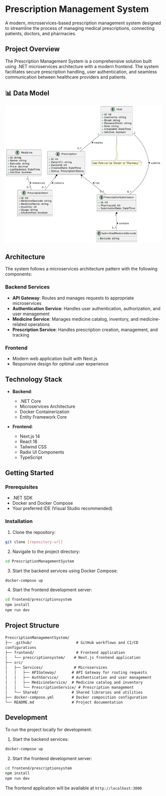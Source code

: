 # Prescription Management System

A modern, microservices-based prescription management system designed to streamline the process of managing medical prescriptions, connecting patients, doctors, and pharmacies.

## Project Overview

The Prescription Management System is a comprehensive solution built using .NET microservices architecture with a modern frontend. The system facilitates secure prescription handling, user authentication, and seamless communication between healthcare providers and patients.

## 📊 Data Model

![ER](https://github.com/ataekren/PrescriptionManagement/blob/main/ER.png?raw=true)

## Architecture

The system follows a microservices architecture pattern with the following components:

### Backend Services
- **API Gateway**: Routes and manages requests to appropriate microservices
- **Authentication Service**: Handles user authentication, authorization, and user management
- **Medicine Service**: Manages medicine catalog, inventory, and medicine-related operations
- **Prescription Service**: Handles prescription creation, management, and tracking

### Frontend
- Modern web application built with Next.js
- Responsive design for optimal user experience

## Technology Stack

- **Backend**: 
  - .NET Core
  - Microservices Architecture
  - Docker Containerization
  - Entity Framework Core
  
- **Frontend**:
  - Next.js 14
  - React 18
  - Tailwind CSS
  - Radix UI Components
  - TypeScript

## Getting Started

### Prerequisites
- .NET SDK
- Docker and Docker Compose
- Your preferred IDE (Visual Studio recommended)

### Installation

1. Clone the repository:
```bash
git clone [repository-url]
```

2. Navigate to the project directory:
```bash
cd PrescriptionManagementSystem
```

3. Start the backend services using Docker Compose:
```bash
docker-compose up
```

4. Start the frontend development server:
```bash
cd frontend/prescriptionsystem
npm install
npm run dev
```

## Project Structure

```
PrescriptionManagementSystem/
├── .github/                    # GitHub workflows and CI/CD configurations
├── frontend/                   # Frontend application
│   └── prescriptionsystem/    # Next.js frontend application
├── src/
│   ├── Services/              # Microservices
│   │   ├── APIGateway/       # API Gateway for routing requests
│   │   ├── AuthService/      # Authentication and user management
│   │   ├── MedicineService/  # Medicine catalog and inventory
│   │   └── PrescriptionService/ # Prescription management
│   └── Shared/               # Shared libraries and utilities
├── docker-compose.yml        # Docker composition configuration
└── README.md                 # Project documentation
```

## Development

To run the project locally for development:

1. Start the backend services:
```bash
docker-compose up
```

2. Start the frontend development server:
```bash
cd frontend/prescriptionsystem
npm install
npm run dev
```

The frontend application will be available at `http://localhost:3000`
